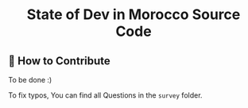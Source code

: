 
<h1 align="center">
  State of Dev in Morocco Source Code 
</h1>


## 🚀 How to Contribute

To be done :) 

To fix typos, You can find all Questions in the `survey` folder.

